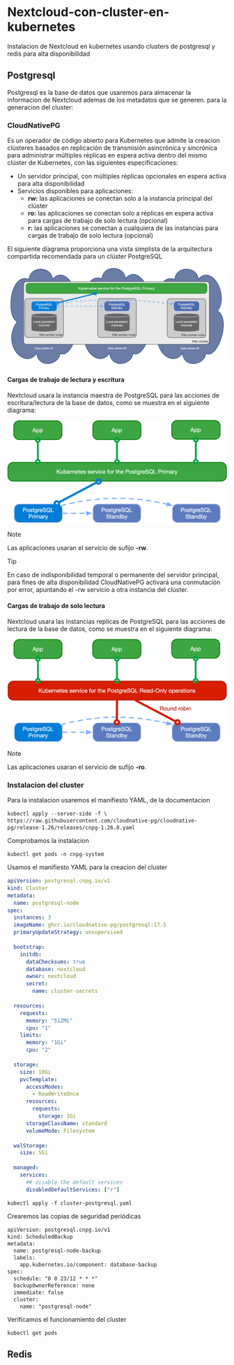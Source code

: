 # Nextcloud-con-cluster-en-kubernetes
Instalacion de Nextcloud en kubernetes usando clusters de postgresql y redis para alta disponibilidad

## Postgresql
Postgresql es la base de datos que usaremos para almacenar la informacion de Nextcloud ademas de los metadatos que se generen. para la generacion del cluster:
### CloudNativePG
Es un operador de código abierto para Kubernetes que admite la creacion clústeres basados ​​en replicación de transmisión asincrónica y sincrónica para administrar múltiples réplicas en espera activa dentro del mismo clúster de Kubernetes, con las siguientes especificaciones:

- Un servidor principal, con múltiples réplicas opcionales en espera activa para alta disponibilidad 
- Servicios disponibles para aplicaciones:
  *  **rw:** las aplicaciones se conectan solo a la instancia principal del clúster
  *  **ro:** las aplicaciones se conectan solo a réplicas en espera activa para cargas de trabajo de solo lectura (opcional)
  *  **r:** las aplicaciones se conectan a cualquiera de las instancias para cargas de trabajo de solo lectura (opcional)

El siguiente diagrama proporciona una vista simplista de la arquitectura compartida recomendada para un clúster PostgreSQL

![guia](/pictures/k8s-pg-architecture.png)

#### Cargas de trabajo de lectura y escritura
Nextcloud usara la instancia maestra de PostgreSQL para las acciones de escritura/lectura de la base de datos, como se muestra en el siguiente diagrama:

![guia](pictures/architecture-rw.png)

> [!NOTE]
>Las aplicaciones usaran el servicio de sufijo **-rw**.

> [!TIP]
> En caso de indisponibilidad temporal o permanente del servidor principal, para fines de alta disponibilidad CloudNativePG activará una conmutación por error, apuntando el -rw servicio a otra instancia del clúster.

#### Cargas de trabajo de solo lectura
Nextcloud usara las instancias replicas de PostgreSQL para las acciones de lectura de la base de datos, como se muestra en el siguiente diagrama:

![guia](pictures/architecture-read-only.png)

> [!NOTE]
>Las aplicaciones usaran el servicio de sufijo **-ro**.

### Instalacion del cluster
Para la instalacion usaremos el manifiesto YAML, de la documentacion

```
kubectl apply --server-side -f \
https://raw.githubusercontent.com/cloudnative-pg/cloudnative-pg/release-1.26/releases/cnpg-1.26.0.yaml
```

Comprobamos la instalacion
```
kubectl get pods -n cnpg-system
```

Usamos el manifiesto YAML para la creacion del cluster
```yaml
apiVersion: postgresql.cnpg.io/v1
kind: Cluster
metadata:
  name: postgresql-node
spec:
  instances: 3
  imageName: ghcr.io/cloudnative-pg/postgresql:17.5
  primaryUpdateStrategy: unsupervised

  bootstrap:
    initdb:
      dataChecksums: true
      database: nextcloud
      owner: nextcloud
      secret:
        name: cluster-secrets

  resources:
    requests:
      memory: "512Mi"
      cpu: "1"
    limits:
      memory: "1Gi"
      cpu: "2"

  storage:
    size: 10Gi
    pvcTemplate:
      accessModes:
        - ReadWriteOnce
      resources:
        requests:
          storage: 1Gi
      storageClassName: standard
      volumeMode: Filesystem

  walStorage:
    size: 5Gi

  managed:
    services:
      ## disable the default services
      disabledDefaultServices: ["r"]
```
```
kubectl apply -f cluster-postgresql.yaml
```

Crearemos las copias de seguridad periódicas
```
apiVersion: postgresql.cnpg.io/v1
kind: ScheduledBackup
metadata:
  name: postgresql-node-backup
  labels:
    app.kubernetes.io/component: database-backup
spec:
  schedule: "0 0 23/12 * * *"
  backupOwnerReference: none
  immediate: false
  cluster:
    name: "postgresql-node" 
```

Verificamos el funcionamiento del cluster
```
kubectl get pods
```

## Redis

